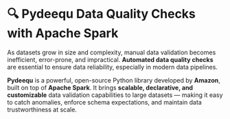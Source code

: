 # 🔍 Pydeequ Data Quality Checks with Apache Spark

As datasets grow in size and complexity, manual data validation becomes inefficient, error-prone, and impractical. **Automated data quality checks** are essential to ensure data reliability, especially in modern data pipelines.

**Pydeequ** is a powerful, open-source Python library developed by **Amazon**, built on top of **Apache Spark**. It brings **scalable, declarative, and customizable** data validation capabilities to large datasets — making it easy to catch anomalies, enforce schema expectations, and maintain data trustworthiness at scale.

